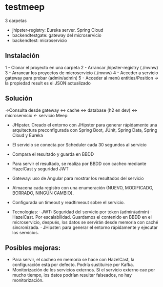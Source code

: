# testmeep

3 carpetas 

- jhipster-registry: Eureka server. Spring Cloud
- backendtestgate: gateway del microservicio
- backendtest: microservicio


## Instalación

1 - Clonar el proyecto en una carpeta
2 - Arrancar jhipster-registry (./mvnw)
3 - Arrancar los proyectos de microservicio (./mvnw)
4 - Acceder a servicio gateway para probar (admin/admin)
5 - Acceder al menú entities/Position -> la propiedad result es el JSON actualizado



## Solución

->Consulta desde gateway <-> cache <-> database (h2 en dev) <-> microservicio <- servicio Meep

- JHipster. Creado el entorno con JHipster para generar rápidamente una arquitectura preconfigurada con Spring Boot, JUnit, Spring Data, Spring Cloud y Eureka
- El servicio se conecta por Scheduler cada 30 segundos al servicio
- Compara el resultado y guarda en BBDD
- Para servir el resultado, se realiza por BBDD con cacheo mediante HazelCast y seguridad JWT
- Gateway: uso de Angular para mostrar los resultados del servicio
- Almacena cada registro con una enumeración (NUEVO, MODIFICADO, BORRADO, NINGÚN CAMBIO).
- Configurada un timeout y readtimeout sobre el servicio.

- Tecnologías: 
	· JWT: Seguridad del servicio por token (admin/admin)
	· HazelCast. Por escalabilidad. Guardamos el contenido en BBDD en el microservicio, después, los datos se servirán desde memoria con caché sincronizada.
	· JHipster: para generar el entorno rápidamente y ejecutar los servicios.


## Posibles mejoras:
- Para servir, el cacheo en memoria se hace con HazelCast, la configuración está por defecto. Podría sustituirse por Kafka.
- Monitorización de los servicios externos. Si el servicio externo cae por mucho tiempo, los datos podrían resultar falseados, no hay monitorización.